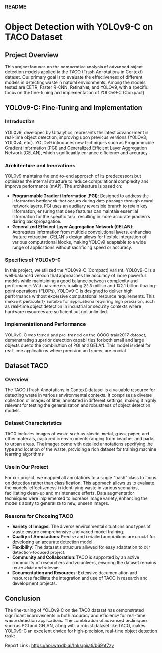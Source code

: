 ### README

# Object Detection with YOLOv9-C on TACO Dataset

## Project Overview
This project focuses on the comparative analysis of advanced object detection models applied to the TACO (Trash Annotations in Context) dataset. Our primary goal is to evaluate the effectiveness of different models in detecting waste in natural environments. Among the models tested are DETR, Faster R-CNN, RetinaNet, and YOLOv9, with a specific focus on the fine-tuning and implementation of YOLOv9-C (Compact).

## YOLOv9-C: Fine-Tuning and Implementation
### Introduction
YOLOv9, developed by Ultralytics, represents the latest advancement in real-time object detection, improving upon previous versions (YOLOv3, YOLOv4, etc.). YOLOv9 introduces new techniques such as Programmable Gradient Information (PGI) and Generalized Efficient Layer Aggregation Network (GELAN), which significantly enhance efficiency and accuracy.

### Architecture and Innovations
YOLOv9 maintains the end-to-end approach of its predecessors but optimizes the internal structure to reduce computational complexity and improve performance (mAP). The architecture is based on:
- **Programmable Gradient Information (PGI)**: Designed to address the information bottleneck that occurs during data passage through neural network layers. PGI uses an auxiliary reversible branch to retain key information, ensuring that deep features can maintain essential information for the specific task, resulting in more accurate gradients during backpropagation.
- **Generalized Efficient Layer Aggregation Network (GELAN)**: Aggregates information from multiple convolutional layers, enhancing feature extraction. GELAN's design allows for flexible integration of various computational blocks, making YOLOv9 adaptable to a wide range of applications without sacrificing speed or accuracy.

### Specifics of YOLOv9-C
In this project, we utilized the YOLOv9-C (Compact) variant. YOLOv9-C is a well-balanced version that approaches the accuracy of more powerful models while maintaining a good balance between complexity and performance. With parameters totaling 25.3 million and 102.1 billion floating-point operations (FLOPs), YOLOv9-C is designed to deliver high performance without excessive computational resource requirements. This makes it particularly suitable for applications requiring high precision, such as real-time object detection in industrial or security contexts where hardware resources are sufficient but not unlimited.

### Implementation and Performance
YOLOv9-C was tested and pre-trained on the COCO train2017 dataset, demonstrating superior detection capabilities for both small and large objects due to the combination of PGI and GELAN. This model is ideal for real-time applications where precision and speed are crucial.

## Dataset TACO
### Overview
The TACO (Trash Annotations in Context) dataset is a valuable resource for detecting waste in various environmental contexts. It comprises a diverse collection of images of litter, annotated in different settings, making it highly relevant for testing the generalization and robustness of object detection models.

### Dataset Characteristics
TACO includes images of waste such as plastic, metal, glass, paper, and other materials, captured in environments ranging from beaches and parks to urban areas. The images come with detailed annotations specifying the type and location of the waste, providing a rich dataset for training machine learning algorithms.

### Use in Our Project
For our project, we mapped all annotations to a single "trash" class to focus on detection rather than classification. This approach allows us to evaluate the models' effectiveness in identifying waste in various scenarios, facilitating clean-up and maintenance efforts. Data augmentation techniques were implemented to increase image variety, enhancing the model's ability to generalize to new, unseen images.

### Reasons for Choosing TACO
- **Variety of Images**: The diverse environmental situations and types of waste ensure comprehensive and varied model training.
- **Quality of Annotations**: Precise and detailed annotations are crucial for developing an accurate detection model.
- **Flexibility**: The dataset's structure allowed for easy adaptation to our detection-focused project.
- **Community and Collaboration**: TACO is supported by an active community of researchers and volunteers, ensuring the dataset remains up-to-date and relevant.
- **Documentation and Resources**: Extensive documentation and resources facilitate the integration and use of TACO in research and development projects.

## Conclusion
The fine-tuning of YOLOv9-C on the TACO dataset has demonstrated significant improvements in both accuracy and efficiency for real-time waste detection applications. The combination of advanced techniques such as PGI and GELAN, along with a robust dataset like TACO, makes YOLOv9-C an excellent choice for high-precision, real-time object detection tasks. 

Report Link : https://api.wandb.ai/links/pirati/b69hf7zy